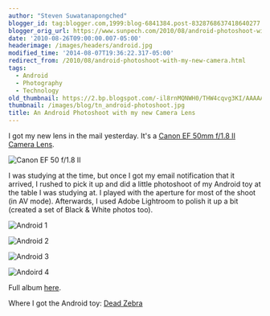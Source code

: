 ```yaml
---
author: "Steven Suwatanapongched"
blogger_id: tag:blogger.com,1999:blog-6841384.post-8328768637418640277
blogger_orig_url: https://www.sunpech.com/2010/08/android-photoshoot-with-my-new-camera.html
date: '2010-08-26T09:00:00.007-05:00'
headerimage: /images/headers/android.jpg
modified_time: '2014-08-07T19:36:22.317-05:00'
redirect_from: /2010/08/android-photoshoot-with-my-new-camera.html
tags:
  - Android
  - Photography
  - Technology
old_thumbnail: https://2.bp.blogspot.com/-il8rnMQNWH0/THW4cqvg3KI/AAAAAAAAV_Y/J5s28A1dNks/s800/daylight-2141.jpg
thumbnail: /images/blog/tn_android-photoshoot.jpg
title: An Android Photoshoot with my new Camera Lens
---
```



I got my new lens in the mail yesterday.  It's a [Canon EF 50mm f/1.8 II Camera Lens](https://www.amazon.com/Canon-50mm-1-8-Camera-Lens/dp/B00007E7JU?ie=UTF8&amp;tag=sunpech-20&amp;link_code=btl&amp;camp=213689&amp;creative=392969).

![Canon EF 50 f/1.8 II](/images/blog/71BuU2ZyOeL._AC_SL1500_.jpg)

I was studying at the time, but once I got my email notification that it arrived, I rushed to pick it up and did a little photoshoot of my Android toy at the table I was studying at.  I played with the aperture for most of the shoot (in AV mode). Afterwards, I used Adobe Lightroom to polish it up a bit (created a set of Black &amp; White photos too).

![Android 1](/images/blog/daylight-2141.jpg)

![Android 2](/images/blog/daylight-2142.jpg)

![Android 3](/images/blog/daylight-2149.jpg)

![Andoird 4](/images/blog/daylight-2154.jpg)

Full album [here](https://photos.app.goo.gl/nhqv7SdeCz1LTwAN6).

Where I got the Android toy: [Dead Zebra](https://shop.deadzebra.com/categories/Android)